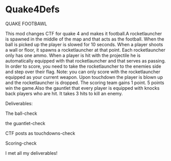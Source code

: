 # Quake4Defs
QUAKE FOOTBAWL

This mod changes CTF for quake 4 and makes it football.A rocketlauncher is spawned in the middle of the map and that acts as 
the football. When the ball is picked up the player is slowed for 10 seconds. When a player shoots a wall or floor, 
it spawns a rocketlauncher at that point. Each rocketlauncher only has one ammo. When a player is hit with the projectile 
he is automatically equipped with that rocketlauncher and that serves as passing. In order to score, you need to take the 
rocketlauncher to the enemies side and step over their flag. Note: you can only score with the rocketlauncher equipped as
your current weapon. Upon touchdown the player is blown up and the rocketlauncher is dropped. The scoring team gains 1 point. 
5 points win the game.Also the gauntlet that every player is equipped with knocks back players who are hit. 
It takes 3 hits to kill an enemy.

Deliverables: 

The ball-check

the guantlet-check

CTF posts as touchdowns-check

Scoring-check

I met all my deliverables!
